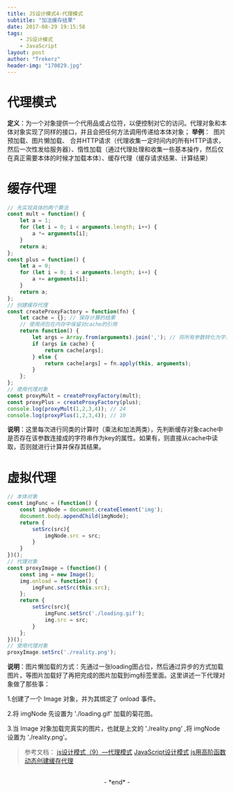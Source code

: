 ```yaml
---
title: JS设计模式4-代理模式
subtitle: "加法缓存结果"
date: 2017-08-29 19:15:58
tags: 
	- JS设计模式
	- JavaScript
layout: post
author: "Trekerz"
header-img: "170829.jpg"
---
```


# **代理模式**

**定义**：为一个对象提供一个代用品或占位符，以便控制对它的访问。
​    代理对象和本体对象实现了同样的接口，并且会把任何方法调用传递给本体对象；
**举例**：
​    图片预加载、图片懒加载、
​    合并HTTP请求（代理收集一定时间内的所有HTTP请求，然后一次性发给服务器）、
​    惰性加载（通过代理处理和收集一些基本操作，然后仅在真正需要本体的时候才加载本体）、
​    缓存代理（缓存请求结果、计算结果）

# **缓存代理**

```js
// 先实现具体的两个算法
const mult = function() {
	let a = 1;
	for (let i = 0; i < arguments.length; i++) {
		a *= arguments[i];
	}
	return a;
};
const plus = function() {
	let a = 0;
	for (let i = 0; i < arguments.length; i++) {
		a += arguments[i];
	}
	return a;
};
// 创建缓存代理
const createProxyFactory = function(fn) {
	let cache = {}; // 保存计算的结果
	// 使用闭包在内存中保留对cache的引用
	return function() {
		let args = Array.from(arguments).join(','); // 将所有参数转化为字符串作为缓存的 key
		if (args in cache) {
			return cache[args];
		} else {
			return cache[args] = fn.apply(this, arguments);
		}
	};
};
// 使用代理对象
const proxyMult = createProxyFactory(mult);
const proxyPlus = createProxyFactory(plus);
console.log(proxyMult(1,2,3,4)); // 24
console.log(proxyPlus(1,2,3,4)); // 10
```

**说明**：这里每次进行同类的计算时（乘法和加法两类），先判断缓存对象cache中是否存在该参数连接成的字符串作为key的属性。如果有，则直接从cache中读取，否则就进行计算并保存其结果。

# **虚拟代理**

```js
// 本体对象
const imgFunc = (function() {
	const imgNode = document.createElement('img');
	document.body.appendChild(imgNode);
	return {
		setSrc(src){
			imgNode.src = src;
		}
	}
})();
// 代理对象
const proxyImage = (function() {
	const img = new Image();
	img.onload = function() {
		imgFunc.setSrc(this.src);
	};
	return {
		setSrc(src){
			imgFunc.setSrc('./loading.gif');
			img.src = src;
		}
	};
})();
// 使用代理对象
proxyImage.setSrc('./reality.png');
```

 **说明**：图片懒加载的方式：先通过一张loading图占位，然后通过异步的方式加载图片，等图片加载好了再把完成的图片加载到img标签里面。这里讲述一下代理对象做了那些事：    

1.创建了一个 Image 对象，并为其绑定了 onload 事件。    

2.将 imgNode 先设置为 './loading.gif' 加载的菊花图。    

3.当 Image 对象加载完真实的图片，也就是上文的 './reality.png' ,将 imgNode 设置为 './reality.png'。

> 参考文档：
> [js设计模式（9）—代理模式](http://www.cnblogs.com/shamoguying1140/p/3169206.html)
> [JavaScript设计模式](https://juejin.im/post/59df4f74f265da430f311909)
> [js用高阶函数动态创建缓存代理](http://blog.csdn.net/hi_xiexialing/article/details/54605065)

<br/>

<center>-&nbsp;*end*&nbsp;-</center>

<br/>